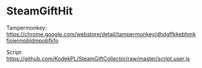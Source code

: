 # SteamGiftHit

Tampermonkey: https://chrome.google.com/webstore/detail/tampermonkey/dhdgffkkebhmkfjojejmpbldmpobfkfo

Script: https://github.com/KodekPL/SteamGiftCollector/raw/master/script.user.js
